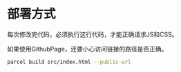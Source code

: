 # 部署方式
每次修改完代码，必须执行这行代码，才能正确请求JS和CSS。

如果使用GithubPage，还要小心访问链接的路径是否正确。

```bash
parcel build src/index.html --public-url
```

